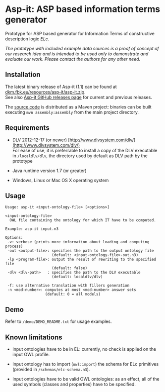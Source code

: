 # Asp-it: ASP based information terms generator

Prototype for ASP based generator for Information Terms of constructive
description logic *ELc*.

*The prototype with included example data sources is a proof of concept of our
research idea and is intended to be used only to demonstrate and evaluate our
work. Please contact the authors for any other need.*

## Installation

The latest binary release of Asp-it (1.1) can be found at [dkm.fbk.eu/resources/asp-it/asp-it.zip](https://dkm.fbk.eu/resources/asp-it/asp-it.zip).  
See also [Asp-it GitHub releases page](https://github.com/dkmfbk/asp-it/releases) for current and previous releases.  

The [source code](https://github.com/dkmfbk/asp-it) is distributed as a Maven project: binaries can be built executing `mvn assembly:assembly` from the main project directory. 

## Requirements

 * DLV 2012-12-17 (or newer) [http://www.dlvsystem.com/dlv/](http://www.dlvsystem.com/dlv/)  
   For ease of use, it is preferrable to install a copy of the DLV executable in 
   `/localdlv/dlv`, the directory used by default as DLV path by the prototype

 * Java runtime version 1.7 (or greater)
 * Windows, Linux or Mac OS X operating system 

## Usage 

```
Usage: asp-it <input-ontology-file> [<options>]

<input-ontology-file>
  OWL file containing the ontology for which IT have to be computed.

Example: asp-it input.n3

Options:
 -v: verbose (prints more information about loading and computing process)
 -out <output-file>: specifies the path to the output ontology file 
                     (default: <input-ontology-file>-out.n3)
 -lp <program-file>: output the result of rewriting to the specified file 
                     (default: false)
 -dlv <dlv-path>   : specifies the path to the DLV executable 
                     (default: localdlv/dlv)
                     
 -f: use alternative translation with fillers generation
 -n <mod-number>: computes at most <mod-number> answer sets 
                  (default: 0 = all models)                     
```

## Demo

Refer to `/demo/DEMO_README.txt` for usage examples.

## Known limitations 

- Input ontologies have to be in EL: currently, no check is applied on the input OWL profile.
            
- Input ontology has to import (`owl:import`) the schema for ELc primitives (provided in `/schemas/elc-schema.n3`).
      
- Input ontologies have to be valid OWL ontologies: as an effect, all of the used symbols (classes and properties) have to be specified.
